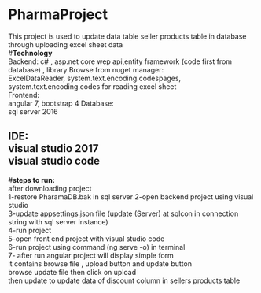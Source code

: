 # PharmaProject
This project is used to update data table seller products table  in database  through uploading excel sheet data  
#**Technology**<br/>
Backend:
c# , asp.net core wep api,entity framework (code first from database) ,
library Browse from nuget manager:<br/>
ExcelDataReader, system.text.encoding.codespages, system.text.encoding.codes   for  reading excel sheet <br/>
Frontend:<br/>
angular 7, bootstrap 4
Database:<br/>
sql server 2016<br/>

IDE:<br/>
visual studio 2017<br/>
visual studio code<br/>
-
#**steps to run:**<br/>
 after downloading project<br/>
 1-restore PharamaDB.bak  in sql server
 2-open  backend project  using visual studio <br/> 
 3-update  appsettings.json  file   (update (Server) at sqlcon in connection string  with sql server instance)<br/>
 4-run project <br/>
 5-open front end project with visual studio code<br/>
 6-run project  using command  (ng serve -o)  in terminal<br/>
 7- after run angular project    will display simple form  
 it contains  browse  file , upload button  and update button <br/>
  browse  update file  then  click on upload<br/>
   then  update to update data of discount column in sellers products table
  

